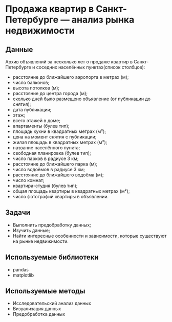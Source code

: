 # Продажа квартир в Санкт-Петербурге — анализ рынка недвижимости

## Данные
Архив объявлений за несколько лет о продаже квартир в Санкт-Петербурге и соседних населённых пунктах(список столбцов):
- расстояние до ближайшего аэропорта в метрах (м);
- число балконов;
- высота потолков (м);
- расстояние до центра города (м);
- сколько дней было размещено объявление (от публикации до снятия);
- дата публикации;
- этаж;
- всего этажей в доме;
- апартаменты (булев тип);
- площадь кухни в квадратных метрах (м²);
- цена на момент снятия с публикации;
- жилая площадь в квадратных метрах (м²);
- название населённого пункта;
- свободная планировка (булев тип);
- число парков в радиусе 3 км;
- расстояние до ближайшего парка (м);
- число водоёмов в радиусе 3 км;
- расстояние до ближайшего водоёма (м);
- число комнат;
- квартира-студия (булев тип);
- общая площадь квартиры в квадратных метрах (м²);
- число фотографий квартиры в объявлении.
## Задачи
- Выполнить предобработку данных;
- Изучить данные;
- Найти интересные особенности и зависимости, которые существуют на рынке недвижимости.
## Используемые библиотеки
- pandas
- matplotlib
## Используемые методы
- Исследовательский анализ данных
- Визуализация данных
- Предобработка данных


